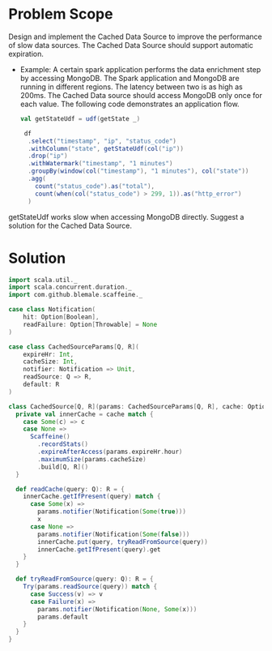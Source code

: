 # Problem Scope
Design and implement the Cached Data Source to improve the performance of slow data sources. The Cached Data Source should support automatic expiration.

- Example:
    A certain spark application performs the data enrichment step by accessing MongoDB. The Spark application and MongoDB are running in different regions. The latency between two is as high as 200ms. The Cached Data source should access MongoDB only once for each value. The following code demonstrates an application flow. 

    ```scala
    val getStateUdf = udf(getState _)

     df
      .select("timestamp", "ip", "status_code")
      .withColumn("state", getStateUdf(col("ip"))
      .drop("ip")
      .withWatermark("timestamp", "1 minutes")
      .groupBy(window(col("timestamp"), "1 minutes"), col("state"))
      .agg(
        count("status_code").as("total"),
        count(when(col("status_code") > 299, 1)).as("http_error")
      )

getStateUdf works slow when accessing MongoDB directly. Suggest a solution for the Cached Data Source.


# Solution

```scala
import scala.util._
import scala.concurrent.duration._
import com.github.blemale.scaffeine._

case class Notification(
    hit: Option[Boolean],
    readFailure: Option[Throwable] = None
)

case class CachedSourceParams[Q, R](
    expireHr: Int,
    cacheSize: Int,
    notifier: Notification => Unit,
    readSource: Q => R,
    default: R
)

class CachedSource[Q, R](params: CachedSourceParams[Q, R], cache: Option[Cache[Q, R]]) {
  private val innerCache = cache match {
    case Some(c) => c
    case None =>
      Scaffeine()
        .recordStats()
        .expireAfterAccess(params.expireHr.hour)
        .maximumSize(params.cacheSize)
        .build[Q, R]()
  }

  def readCache(query: Q): R = {
    innerCache.getIfPresent(query) match {
      case Some(x) =>
        params.notifier(Notification(Some(true)))
        x
      case None =>
        params.notifier(Notification(Some(false)))
        innerCache.put(query, tryReadFromSource(query))
        innerCache.getIfPresent(query).get
    }
  }

  def tryReadFromSource(query: Q): R = {
    Try(params.readSource(query)) match {
      case Success(v) => v
      case Failure(x) =>
        params.notifier(Notification(None, Some(x)))
        params.default
    }
  }
}
      